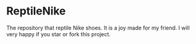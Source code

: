 # ReptileNike
The repository that reptile Nike shoes.
It is a joy made for my friend.
I will very happy if you star or fork this project.

